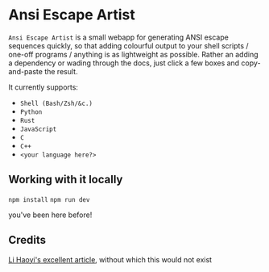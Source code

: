 # Ansi Escape Artist

`Ansi Escape Artist` is a small webapp for generating ANSI escape sequences quickly, so that adding colourful output to your shell scripts / one-off programs / anything is as lightweight as possible. Rather an adding a dependency or wading through the docs, just click a few boxes and copy-and-paste the result. 

It currently supports: 

- `Shell (Bash/Zsh/&c.)`
- `Python`
- `Rust`
- `JavaScript`
- `C`
- `C++`
- `<your language here?>`

## Working with it locally

`npm install` 
`npm run dev` 

you've been here before! 

## Credits 

[Li Haoyi's excellent article](https://www.lihaoyi.com/post/BuildyourownCommandLinewithANSIescapecodes.html), without which this would not exist